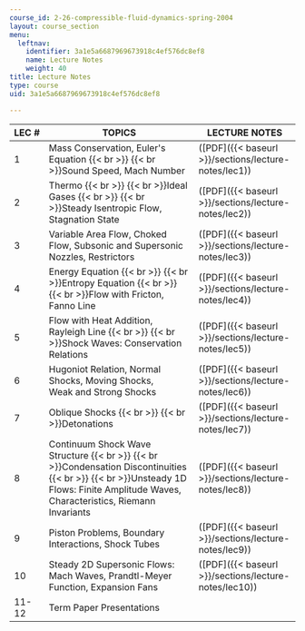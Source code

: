 ```yaml
---
course_id: 2-26-compressible-fluid-dynamics-spring-2004
layout: course_section
menu:
  leftnav:
    identifier: 3a1e5a6687969673918c4ef576dc8ef8
    name: Lecture Notes
    weight: 40
title: Lecture Notes
type: course
uid: 3a1e5a6687969673918c4ef576dc8ef8

---
```


| LEC # | TOPICS | LECTURE NOTES |
| --- | --- | --- |
| 1 | Mass Conservation, Euler's Equation  {{< br >}}  {{< br >}}Sound Speed, Mach Number | ([PDF]({{< baseurl >}}/sections/lecture-notes/lec1)) |
| 2 | Thermo  {{< br >}}  {{< br >}}Ideal Gases  {{< br >}}  {{< br >}}Steady Isentropic Flow, Stagnation State | ([PDF]({{< baseurl >}}/sections/lecture-notes/lec2)) |
| 3 | Variable Area Flow, Choked Flow, Subsonic and Supersonic Nozzles, Restrictors | ([PDF]({{< baseurl >}}/sections/lecture-notes/lec3)) |
| 4 | Energy Equation  {{< br >}}  {{< br >}}Entropy Equation  {{< br >}}  {{< br >}}Flow with Fricton, Fanno Line | ([PDF]({{< baseurl >}}/sections/lecture-notes/lec4)) |
| 5 | Flow with Heat Addition, Rayleigh Line  {{< br >}}  {{< br >}}Shock Waves: Conservation Relations | ([PDF]({{< baseurl >}}/sections/lecture-notes/lec5)) |
| 6 | Hugoniot Relation, Normal Shocks, Moving Shocks, Weak and Strong Shocks | ([PDF]({{< baseurl >}}/sections/lecture-notes/lec6)) |
| 7 | Oblique Shocks  {{< br >}}  {{< br >}}Detonations | ([PDF]({{< baseurl >}}/sections/lecture-notes/lec7)) |
| 8 | Continuum Shock Wave Structure  {{< br >}}  {{< br >}}Condensation Discontinuities  {{< br >}}  {{< br >}}Unsteady 1D Flows: Finite Amplitude Waves, Characteristics, Riemann Invariants | ([PDF]({{< baseurl >}}/sections/lecture-notes/lec8)) |
| 9 | Piston Problems, Boundary Interactions, Shock Tubes | ([PDF]({{< baseurl >}}/sections/lecture-notes/lec9)) |
| 10 | Steady 2D Supersonic Flows: Mach Waves, Prandtl-Meyer Function, Expansion Fans | ([PDF]({{< baseurl >}}/sections/lecture-notes/lec10)) |
| 11-12 | Term Paper Presentations |